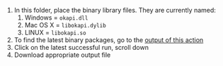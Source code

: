 1. In this folder, place the binary library files. They are currently named:
   1. Windows = `okapi.dll`
   2. Mac OS X = `libokapi.dylib`
   3. LINUX = `libokapi.so`
2. To find the latest binary packages, go to the [output of this action](https://github.com/trinsic-id/okapi/actions/workflows/build-libs.yml)
3. Click on the latest successful run, scroll down
4. Download appropriate output file